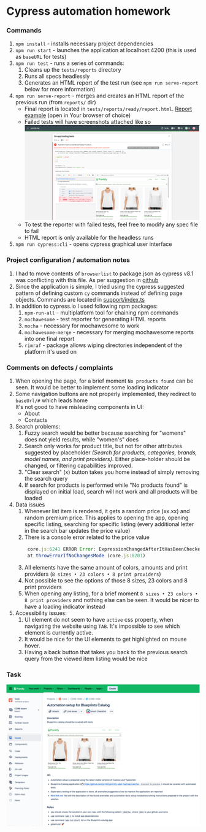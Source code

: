 # Cypress automation homework

### Commands

1. `npm install` - installs necessary project dependencies
1. `npm run start` - launches the application at localhost:4200 (this is used as `baseURL` for tests)
1. `npm run test` - runs a series of commands: 
    1. Cleans up the `tests/reports` directory
    1. Runs all specs headlessly
    1. Generates an HTML report of the test run (see `npm run serve-report` below for more information)
1. `npm run serve-report` - merges and creates an HTML report of the previous run (from `reports/` dir)
    * Final report is located in `tests/reports/ready/report.html`. [Report example](./docs/reportSample.html) (open in Your browser of choice)
    * Failed tests will have screenshots attached like so  
      <img src="docs/failedReporter.png" alt="./docs/failedReporter.png" width="500"/>
    * To test the reporter with failed tests, feel free to modify any spec file to fail
    * HTML report is only available for the headless runs
1. `npm run cypress:cli` - opens cypress graphical user interface

### Project configuration / automation notes

1. I had to move contents of `browserlist` to package.json as cypress v8.1 was conflicting with this file. As per
   suggestion in [github](https://github.com/cypress-io/cypress/issues/8864)
1. Since the application is simple, I tried using the cypress suggested pattern of defining custom `cy` commands instead
   of defining page objects. Commands are located in [support/index.ts](./tests/support/index.ts)
1. In addition to cypress.io I used following npm packages:
    1. `npm-run-all` - multiplatform tool for chaining npm commands
    1. `mochawesome` - test reporter for generating HTML reports
    1. `mocha` - necessary for mochawesome to work
    1. `mochawesome-merge` - necessary for merging mochawesome reports into one final report
    1. `rimraf` - package allows wiping directories independent of the platform it's used on

### Comments on defects / complaints

1. When opening the page, for a brief moment `No products found` can be seen. It would be better to implement some
   loading indicator
1. Some navigation buttons are not properly implemented, they redirect to `baseUrl/#` which leads home  
   It's not good to have misleading components in UI:
    * About
    * Contacts
1. Search problems:
    1. Fuzzy search would be better because searching for "womens" does not yield results, while "women's" does
    1. Search only works for product title, but not for other attributes suggested by placeholder *(Search for products,
       categories, brands, model names, and print providers)*. Either place-holder should be changed, or filtering
       capabilities improved.
    1. "Clear search" (x) button takes you home instead of simply removing the search query
    1. If search for products is performed while "No products found" is displayed on initial load, search will not work
       and all products will be loaded
1. Data issues
    1. Whenever list item is rendered, it gets a random price (xx.xx) and random premium price. This applies to opening
       the app, opening specific listing, searching for specific listing (every additional letter in the search bar
       updates the price value)
    1. There is a console error related to the price value 
       ```js
        core.js:6241 ERROR Error: ExpressionChangedAfterItHasBeenCheckedError: Expression has changed after it was checked. Previous value: '5.16'. Current value: '8.56'.
        at throwErrorIfNoChangesMode (core.js:8201)
        ```
    1. All elements have the same amount of colors, amounts and print
       providers (`8 sizes • 23 colors • 8 print providers`)
    1. Not possible to see the options of those 8 sizes, 23 colors and 8 print providers
    1. When opening any listing, for a brief moment `8 sizes • 23 colors • 8 print providers` and nothing else can be
       seen. It would be nicer to have a loading indicator instead
1. Accessibility issues:
    1. UI element do not seem to have `active` css property, when navigating the website using `TAB`. It's impossible to
       see which element is currently active.
    1. It would be nice for the UI elements to get highlighted on mouse hover.
    1. Having a back button that takes you back to the previous search query from the viewed item listing would be nice

### Task

![task](./docs/instructions.png)

